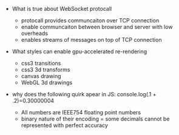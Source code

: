 - What is true about WebSocket protocall
  - protocall provides communcaiton over TCP connection 
  - enable communcaiton between browser and server with low overheads
  - enables streams of messages on top of TCP connection 

- What styles can enable gpu-accelerated re-rendering 
  - css3 transitions 
  - css3 3d transforms
  - canvas drawing 
  - WebGL 3d drawings 

- why does the following quirk apear in JS: console.log(.1 + .2)=0.30000004
  - All numbers are IEEE754 floating point numbers
  - binary nature of their encoding = some decimals cannot be represented with perfect accuracy 
